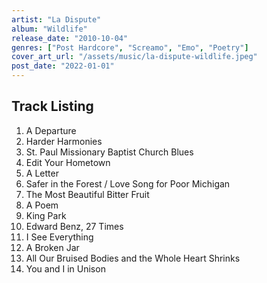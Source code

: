 ```yaml
---
artist: "La Dispute"
album: "Wildlife"
release_date: "2010-10-04"
genres: ["Post Hardcore", "Screamo", "Emo", "Poetry"]
cover_art_url: "/assets/music/la-dispute-wildlife.jpeg"
post_date: "2022-01-01"
---
```


## Track Listing

1. A Departure
2. Harder Harmonies
3. St. Paul Missionary Baptist Church Blues
4. Edit Your Hometown
5. A Letter
6. Safer in the Forest / Love Song for Poor Michigan
7. The Most Beautiful Bitter Fruit
8. A Poem
9. King Park
10. Edward Benz, 27 Times
11. I See Everything
12. A Broken Jar
13. All Our Bruised Bodies and the Whole Heart Shrinks
14. You and I in Unison
